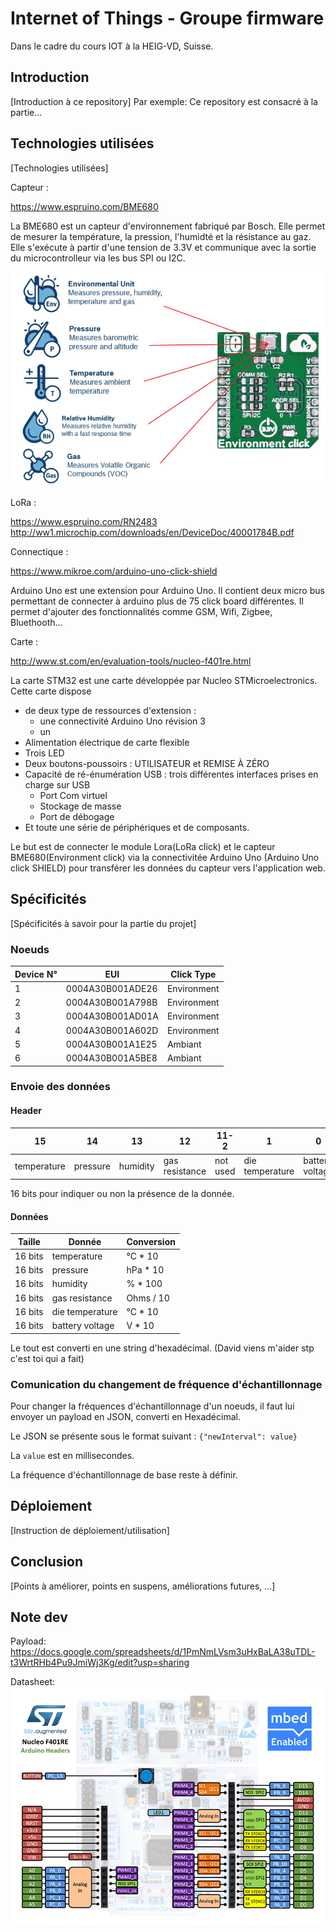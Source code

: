 # Internet of Things - Groupe firmware
Dans le cadre du cours IOT à la HEIG-VD, Suisse.

## Introduction
[Introduction à ce repository]
Par exemple: Ce repository est consacré à la partie...

## Technologies utilisées
[Technologies utilisées]

Capteur :

https://www.espruino.com/BME680

La BME680 est un capteur d'environnement fabriqué par Bosch. Elle permet de mesurer la température, la pression, l'humidté et la résistance au gaz. Elle s'exécute à partir d'une tension de 3.3V et communique avec la sortie du microcontrolleur via les bus SPI ou I2C.

![lol](img/environmentclick.png)

LoRa :

https://www.espruino.com/RN2483
http://ww1.microchip.com/downloads/en/DeviceDoc/40001784B.pdf

Connectique :

https://www.mikroe.com/arduino-uno-click-shield

Arduino Uno est une extension pour Arduino Uno. Il contient deux micro bus permettant de connecter à arduino plus de 75 click board différentes. Il permet d'ajouter des fonctionnalités comme GSM, Wifi, Zigbee, Bluethooth...

Carte :

http://www.st.com/en/evaluation-tools/nucleo-f401re.html

La carte STM32 est une carte développée par Nucleo STMicroelectronics. Cette carte dispose

- de deux type de ressources d'extension :
  -  une connectivité Arduino Uno révision 3
  - un
- Alimentation électrique de carte flexible
- Trois LED                 
- Deux boutons-poussoirs : UTILISATEUR et REMISE À ZÉRO
- Capacité de ré-énumération USB : trois différentes interfaces prises en charge sur USB     
  - Port Com virtuel
  - Stockage de masse
  - Port de débogage            
- Et toute une série de périphériques et de composants.

Le but est de connecter le module Lora(LoRa click) et le capteur BME680(Environment click) via la connectivitée Arduino Uno (Arduino Uno click SHIELD)  pour transférer les données du capteur vers l'application web.

## Spécificités
[Spécificités à savoir pour la partie du projet]

### Noeuds
| Device N° | EUI              | Click Type  |
|-----------|------------------|-------------|
| 1         | 0004A30B001ADE26 | Environment |
| 2         | 0004A30B001A798B | Environment |
| 3         | 0004A30B001AD01A | Environment |
| 4         | 0004A30B001A602D | Environment |
| 5         | 0004A30B001A1E25 | Ambiant     |
| 6         | 0004A30B001A5BE8 | Ambiant     |

### Envoie des données

#### Header
| 15          | 14       | 13       | 12             | 11-2     | 1               | 0               |
|-------------|----------|----------|----------------|----------|-----------------|-----------------|
| temperature | pressure | humidity | gas resistance | not used | die temperature | battery voltage |

16 bits pour indiquer ou non la présence de la donnée.
#### Données

| Taille  | Donnée          | Conversion |
|---------|-----------------|------------|
| 16 bits | temperature     | °C * 10    |
| 16 bits | pressure        | hPa * 10   |
| 16 bits | humidity        | % * 100    |
| 16 bits | gas resistance  | Ohms / 10  |
| 16 bits | die temperature | °C * 10    |
| 16 bits | battery voltage | V * 10     |

Le tout est converti en une string d'hexadécimal.
(David viens m'aider stp c'est toi qui a fait)

### Comunication du changement de fréquence d'échantillonnage
Pour changer la fréquences d'échantillonnage d'un noeuds, il faut lui envoyer un payload en JSON, converti en Hexadécimal.

Le JSON se présente sous le format suivant : `{"newInterval": value}`

La `value` est en millisecondes.

La fréquence d'échantillonnage de base reste à définir.

## Déploiement
[Instruction de déploiement/utilisation]

## Conclusion
[Points à améliorer, points en suspens, améliorations futures, ...]

## Note dev

Payload:
https://docs.google.com/spreadsheets/d/1PmNmLVsm3uHxBaLA38uTDL-t3WrtRHb4Pu9JmiWj3Kg/edit?usp=sharing

Datasheet:
![lol](img/arduino_headers.png)
